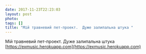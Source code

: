 ```yaml
---
date: 2017-11-23T22:23:03
layout: post
photo: 
tags: []
title: "Мій травневий пет-проект.  Дуже залипальна штука "
---
```

Мій травневий пет-проект.  Дуже залипальна штука [https://exmusic.herokuapp.com](https://exmusic.herokuapp.com)